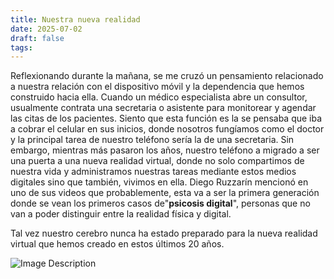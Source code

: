 ```yaml
---
title: Nuestra nueva realidad
date: 2025-07-02
draft: false
tags:
---
```


Reflexionando durante la mañana, se me cruzó un pensamiento relacionado a nuestra relación con el dispositivo móvil y la dependencia que hemos construido hacia ella. Cuando un médico especialista abre un consultor, usualmente contrata una secretaria o asistente para monitorear y agendar las citas de los pacientes. Siento que esta función es la se pensaba que iba a cobrar el celular en sus inicios, donde nosotros fungíamos como el doctor y la principal tarea de nuestro  teléfono sería la de una secretaria. Sin embargo, mientras más pasaron los años, nuestro teléfono a migrado a ser una puerta a una nueva realidad virtual, donde no solo compartimos de nuestra vida y administramos nuestras tareas mediante estos medios digitales sino que también, vivimos en ella. Diego Ruzzarín mencionó en uno de sus videos que probablemente, esta va a ser la primera generación donde se vean los primeros casos de"**psicosis digital**", personas que no van a poder distinguir entre la realidad física y digital. 

Tal vez nuestro cerebro nunca ha estado preparado para la nueva realidad virtual que hemos creado en estos últimos 20 años. 

![Image Description](https://castromaster10.github.io/castromaster10-Blog/images/WhatsApp%20Image%202025-07-02%20at%2018.20.12_2718ff17.jpg)
